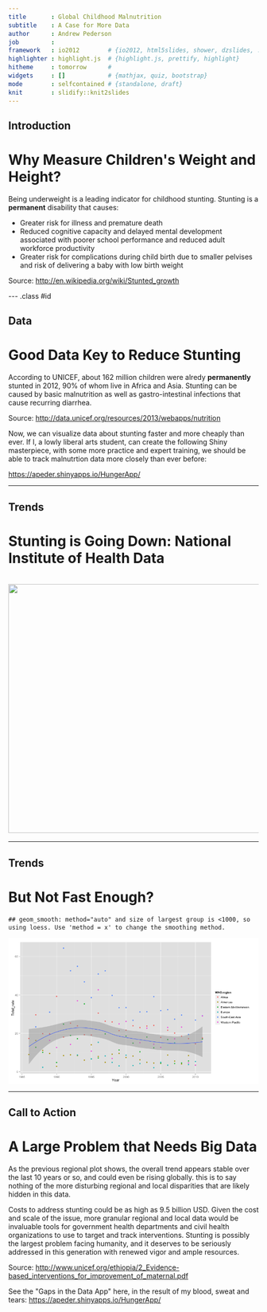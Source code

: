 ```yaml
---
title       : Global Childhood Malnutrition 
subtitle    : A Case for More Data 
author      : Andrew Pederson
job         : 
framework   : io2012        # {io2012, html5slides, shower, dzslides, ...}
highlighter : highlight.js  # {highlight.js, prettify, highlight}
hitheme     : tomorrow      # 
widgets     : []            # {mathjax, quiz, bootstrap}
mode        : selfcontained # {standalone, draft}
knit        : slidify::knit2slides
---
```


## Introduction 
# Why Measure Children's Weight and Height?  

Being underweight is a leading indicator for childhood stunting. Stunting is a **permanent** disability that causes:
* Greater risk for illness and premature death
* Reduced cognitive capacity and delayed mental development associated with poorer school performance and reduced adult workforce productivity 
* Greater risk for complications during child birth due to smaller pelvises and risk of delivering a baby with low birth weight

Source: http://en.wikipedia.org/wiki/Stunted_growth

--- .class #id 

## Data 
# Good Data Key to Reduce Stunting

According to UNICEF, about 162 million children were alredy **permanently** stunted in 2012, 90% of whom live in Africa and Asia.  Stunting can be caused by basic malnutrition as well as gastro-intestinal infections that cause recurring diarrhea. 

Source: http://data.unicef.org/resources/2013/webapps/nutrition

Now, we can visualize data about stunting faster and more cheaply than ever.  If I, a lowly liberal arts student, can create the following Shiny masterpiece, with some more practice and expert training, we should be able to track malnutrtion data more closely than ever before: 

https://apeder.shinyapps.io/HungerApp/

---

## Trends
# Stunting is Going Down: National Institute of Health Data
<br>
<img src="http://ehp.niehs.nih.gov/wp-content/uploads/2014/11/ehp.122-A298.g002.jpg" width="800" height="500" />

---

## Trends 
# But Not Fast Enough? 




```
## geom_smooth: method="auto" and size of largest group is <1000, so using loess. Use 'method = x' to change the smoothing method.
```

<img src="assets/fig/unnamed-chunk-2-1.png" title="plot of chunk unnamed-chunk-2" alt="plot of chunk unnamed-chunk-2" style="display: block; margin: auto;" />

---

## Call to Action 
# A Large Problem that Needs Big Data 

As the previous regional plot shows, the overall trend appears stable over the last 10 years or so, and could even be rising globally.  this is to say nothing of the more disturbing regional and local disparities that are likely hidden in this data.

Costs to address stunting could be as high as 9.5 billion USD. Given the cost and scale of the issue, more granular regional and local data would be invaluable tools for government health departments and civil health organizations to use to target and track interventions.  Stunting is possibly the largest problem facing humanity, and it deserves to be seriously addressed in this generation with renewed vigor and ample resources.

Source: http://www.unicef.org/ethiopia/2_Evidence-based_interventions_for_improvement_of_maternal.pdf

See the "Gaps in the Data App" here, in the result of my blood, sweat and tears: https://apeder.shinyapps.io/HungerApp/
